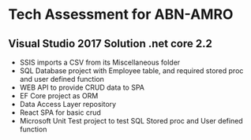 # Tech Assessment for ABN-AMRO

## Visual Studio 2017 Solution .net core 2.2

- SSIS imports a CSV from its Miscellaneous folder
- SQL Database project with Employee table, and required stored proc and user defined function
- WEB API to provide CRUD data to SPA
- EF Core project as ORM
- Data Access Layer repository
- React SPA for basic crud
- Microsoft Unit Test project to test SQL Stored proc and User defined function

